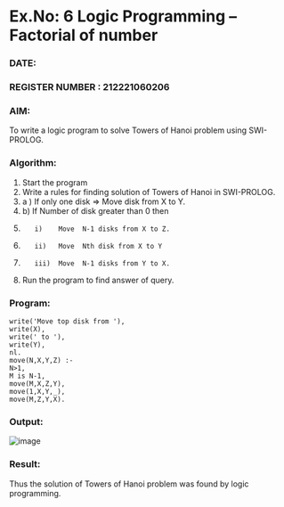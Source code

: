 # Ex.No: 6   Logic Programming – Factorial of number   
### DATE:                                                                            
### REGISTER NUMBER : 212221060206
### AIM: 
To  write  a logic program  to solve Towers of Hanoi problem  using SWI-PROLOG. 
### Algorithm:
1. Start the program
2.  Write a rules for finding solution of Towers of Hanoi in SWI-PROLOG.
3.  a )	If only one disk  => Move disk from X to Y.
4.  b)	If Number of disk greater than 0 then
5.        i)	Move  N-1 disks from X to Z.
6.        ii)	Move  Nth disk from X to Y
7.        iii)	Move  N-1 disks from Y to X.
8. Run the program  to find answer of  query.

### Program:
```move(1,X,Y,_) :- 
write('Move top disk from '), 
write(X), 
write(' to '), 
write(Y), 
nl. 
move(N,X,Y,Z) :- 
N>1, 
M is N-1, 
move(M,X,Z,Y), 
move(1,X,Y,_), 
move(M,Z,Y,X).
```


### Output:

![image](https://github.com/Rajesh242004/AI_Lab_2023-24/assets/117814063/09b2ff4f-29ad-47f0-b736-f82fd757959b)


### Result:
Thus the solution of Towers of Hanoi problem was found by logic programming.
